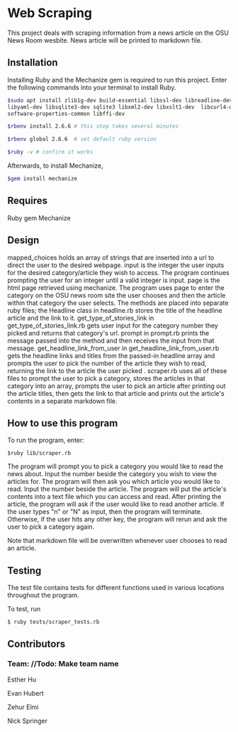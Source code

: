 # Web Scraping
This project deals with scraping information from a news article on the OSU News Room wesbite. News article will be printed to markdown file.
## Installation

Installing Ruby and the Mechanize gem is required to run this project. Enter the following commands into your terminal to install Ruby.

```bash
$sudo apt install zlib1g-dev build-essential libssl-dev libreadline-dev
libyaml-dev libsqlite3-dev sqlite3 libxml2-dev libxslt1-dev  libcurl4-openssl-dev
software-properties-common libffi-dev

$rbenv install 2.6.6 # this step takes several minutes

$rbenv global 2.6.6  # set default ruby version

$ruby -v # confirm it works
```
Afterwards, to install Mechanize,
```bash
$gem install mechanize
```
## Requires
Ruby gem Mechanize

## Design
mapped_choices holds an array of strings that are inserted into a url to direct the user to the desired webpage. input is the integer the user inputs for the desired category/article they wish to access. The program continues prompting the user for an integer until a valid integer is input. page is the html page retrieved using mechanize. The program uses page to enter the category on the OSU news room site the user chooses and then the article within that category the user selects. The methods are placed into separate ruby files; the Headline class in headline.rb stores the title of the headline article and the link to it. get_type_of_stories_link in get_type_of_stories_link.rb gets user input for the category number they picked and returns that category's url. prompt in prompt.rb prints the message passed into the method and then receives the input from that message. get_headline_link_from_user in  get_headline_link_from_user.rb gets the headline links and titles from the passed-in headline array and prompts the user to pick the number of the article they wish to read, returning the link to the article the user picked . scraper.rb uses all of these files to prompt the user to pick a category, stores the articles in that category into an array, prompts the user to pick an article after printing out the article titles, then gets the link to that article and prints out the article's contents in a separate markdown file.
  
## How to use this program

To run the program, enter:

```
$ruby lib/scraper.rb
```

The program will prompt you to pick a category you would like to read the news about. Input the number beside the category you wish to view the articles for.
The program will then ask you which article you would like to read. Input the number beside the article. The program will put the article's contents into a text file which you can access and read. After printing the article, the program will ask if the user would like to read another article. If the user types "n" or "N" as input, then the program will terminate. Otherwise, if the user hits any other key, the program will rerun and ask the user to pick a category again.

Note that markdown file will be overwritten whenever user chooses to read an article.


## Testing

The test file contains tests for different functions used in various locations throughout the program.

To test, run

```
$ ruby tests/scraper_tests.rb
```

## Contributors

### Team: //Todo: Make team name

Esther Hu

Evan Hubert

Zehur Elmi

Nick Springer
